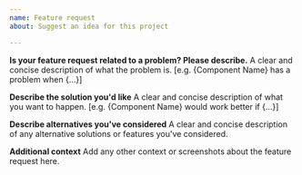 ```yaml
---
name: Feature request
about: Suggest an idea for this project

---
```


**Is your feature request related to a problem? Please describe.**
A clear and concise description of what the problem is. [e.g. {Component Name} has a problem when {...}]

**Describe the solution you'd like**
A clear and concise description of what you want to happen. [e.g. {Component Name} would work better if {...}]

**Describe alternatives you've considered**
A clear and concise description of any alternative solutions or features you've considered.

**Additional context**
Add any other context or screenshots about the feature request here.
